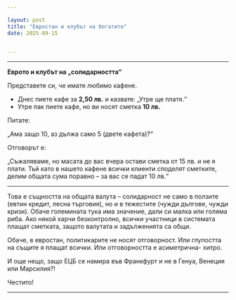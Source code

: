 ```yaml
---

layout: post
title: "Евростан и клубът на богатите"
date: 2025-09-15


---
```


---

**Еврото и клубът на „солидарността“**

Представете си, че имате любимо кафене.

* Днес пиете кафе за **2,50 лв.** и казвате: „Утре ще платя.“
* Утре пак пиете кафе, но ви носят сметка **10 лв.**

Питате:

 „Ама защо 10, аз дължа само 5 (двете кафета)?“

Отговорът е:

 „Съжаляваме, но масата до вас вчера остави сметка от 15 лв. и не я плати.
 Тъй като в нашето кафене всички клиенти споделят сметките, делим общата сума поравно – за вас се падат 10 лв.“

---

Това е същността на общата валута – солидарност не само в ползите (евтин кредит, лесна търговия), но и в тежестите (чужди дългове, чужди кризи). Обаче големината тука има значение, дали си малка или голяма риба.
Ако някой харчи безконтролно, всички участници в системата плащат сметката, защото валутата и задълженията са общи.

Обаче, в евростан, политикарите не носят отговорност. Или глупостта на същите я плащат всички. Или отговорността е асиметрична- хитро.

И още нещо, защо ЕЦБ се намира във Франкфурт и не в Генуа, Венеция или Марсилия?!

Честито!

---



